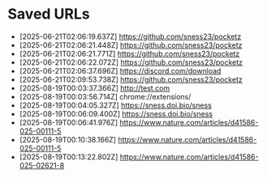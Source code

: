 # Saved URLs

- [2025-06-21T02:06:19.637Z] https://github.com/sness23/pocketz
- [2025-06-21T02:06:21.448Z] https://github.com/sness23/pocketz
- [2025-06-21T02:06:21.771Z] https://github.com/sness23/pocketz
- [2025-06-21T02:06:22.072Z] https://github.com/sness23/pocketz
- [2025-06-21T02:06:37.696Z] https://discord.com/download
- [2025-06-21T02:09:53.738Z] https://github.com/sness23/pocketz
- [2025-08-19T00:03:37.366Z] http://test.com
- [2025-08-19T00:03:56.714Z] chrome://extensions/
- [2025-08-19T00:04:05.327Z] https://sness.doi.bio/sness
- [2025-08-19T00:06:09.400Z] https://sness.doi.bio/sness
- [2025-08-19T00:06:41.976Z] https://www.nature.com/articles/d41586-025-00111-5
- [2025-08-19T00:10:38.166Z] https://www.nature.com/articles/d41586-025-00111-5
- [2025-08-19T00:13:22.802Z] https://www.nature.com/articles/d41586-025-02621-8
